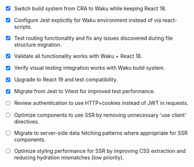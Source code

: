 - [X] Switch build system from CRA to Waku while keeping React 18.
- [X] Configure Jest explicitly for Waku environment instead of via react-scripts.
- [X] Test routing functionality and fix any issues discovered during file structure migration.
- [X] Validate all functionality works with Waku + React 18.
- [X] Verify visual testing integration works with Waku build system.
- [X] Upgrade to React 19 and test compatibility.
- [X] Migrate from Jest to Vitest for improved test performance.
- [ ] Review authentication to use HTTP+cookies instead of JWT in requests.
- [ ] Optimize components to use SSR by removing unnecessary 'use client' directives.
- [ ] Migrate to server-side data fetching patterns where appropriate for SSR components.
- [ ] Optimize styling performance for SSR by improving CSS extraction and reducing hydration mismatches (low priority).


